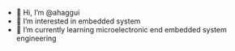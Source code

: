 - 👋 Hi, I’m @ahaggui
- 👀 I’m interested in embedded system
- 🌱 I’m currently learning microelectronic end embedded system engineering

<!---
ahaggui/ahaggui is a ✨ special ✨ repository because its `README.md` (this file) appears on your GitHub profile.
You can click the Preview link to take a look at your changes.
--->
